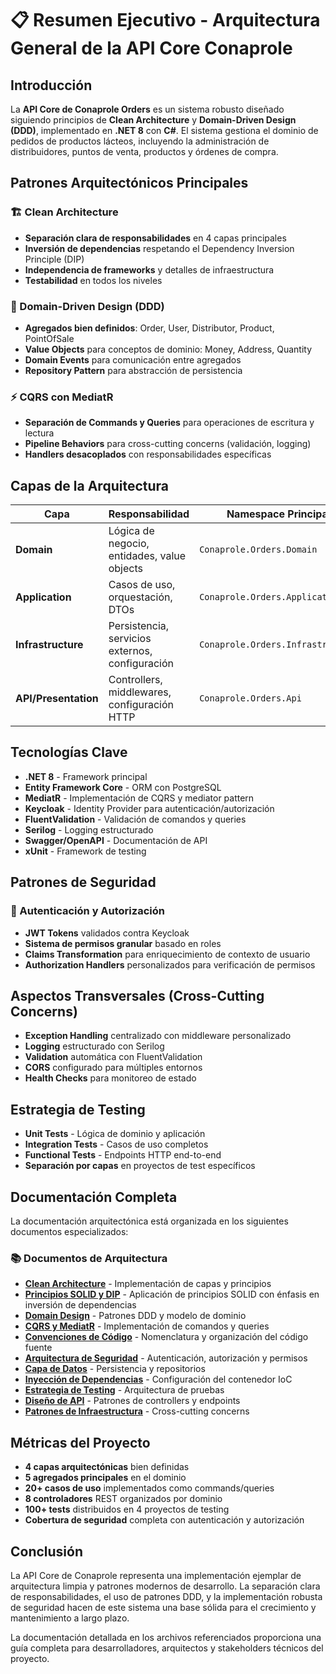 # 📋 Resumen Ejecutivo - Arquitectura General de la API Core Conaprole

## Introducción

La **API Core de Conaprole Orders** es un sistema robusto diseñado siguiendo principios de **Clean Architecture** y **Domain-Driven Design (DDD)**, implementado en **.NET 8** con **C#**. El sistema gestiona el dominio de pedidos de productos lácteos, incluyendo la administración de distribuidores, puntos de venta, productos y órdenes de compra.

## Patrones Arquitectónicos Principales

### 🏗️ Clean Architecture

- **Separación clara de responsabilidades** en 4 capas principales
- **Inversión de dependencias** respetando el Dependency Inversion Principle (DIP)
- **Independencia de frameworks** y detalles de infraestructura
- **Testabilidad** en todos los niveles

### 🎯 Domain-Driven Design (DDD)

- **Agregados bien definidos**: Order, User, Distributor, Product, PointOfSale
- **Value Objects** para conceptos de dominio: Money, Address, Quantity
- **Domain Events** para comunicación entre agregados
- **Repository Pattern** para abstracción de persistencia

### ⚡ CQRS con MediatR

- **Separación de Commands y Queries** para operaciones de escritura y lectura
- **Pipeline Behaviors** para cross-cutting concerns (validación, logging)
- **Handlers desacoplados** con responsabilidades específicas

## Capas de la Arquitectura

| Capa | Responsabilidad | Namespace Principal |
|------|----------------|-------------------|
| **Domain** | Lógica de negocio, entidades, value objects | `Conaprole.Orders.Domain` |
| **Application** | Casos de uso, orquestación, DTOs | `Conaprole.Orders.Application` |
| **Infrastructure** | Persistencia, servicios externos, configuración | `Conaprole.Orders.Infrastructure` |
| **API/Presentation** | Controllers, middlewares, configuración HTTP | `Conaprole.Orders.Api` |

## Tecnologías Clave

- **.NET 8** - Framework principal
- **Entity Framework Core** - ORM con PostgreSQL
- **MediatR** - Implementación de CQRS y mediator pattern
- **Keycloak** - Identity Provider para autenticación/autorización
- **FluentValidation** - Validación de comandos y queries
- **Serilog** - Logging estructurado
- **Swagger/OpenAPI** - Documentación de API
- **xUnit** - Framework de testing

## Patrones de Seguridad

### 🔐 Autenticación y Autorización

- **JWT Tokens** validados contra Keycloak
- **Sistema de permisos granular** basado en roles
- **Claims Transformation** para enriquecimiento de contexto de usuario
- **Authorization Handlers** personalizados para verificación de permisos

## Aspectos Transversales (Cross-Cutting Concerns)

- **Exception Handling** centralizado con middleware personalizado
- **Logging** estructurado con Serilog
- **Validation** automática con FluentValidation
- **CORS** configurado para múltiples entornos
- **Health Checks** para monitoreo de estado

## Estrategia de Testing

- **Unit Tests** - Lógica de dominio y aplicación
- **Integration Tests** - Casos de uso completos
- **Functional Tests** - Endpoints HTTP end-to-end
- **Separación por capas** en proyectos de test específicos

## Documentación Completa

La documentación arquitectónica está organizada en los siguientes documentos especializados:

### 📚 Documentos de Arquitectura

- **[Clean Architecture](./clean-architecture.md)** - Implementación de capas y principios
- **[Principios SOLID y DIP](./solid-y-dip.md)** - Aplicación de principios SOLID con énfasis en inversión de dependencias
- **[Domain Design](./domain-design.md)** - Patrones DDD y modelo de dominio
- **[CQRS y MediatR](./cqrs-mediator.md)** - Implementación de comandos y queries
- **[Convenciones de Código](./convenciones-codigo.md)** - Nomenclatura y organización del código fuente
- **[Arquitectura de Seguridad](./security-architecture.md)** - Autenticación, autorización y permisos
- **[Capa de Datos](./data-layer.md)** - Persistencia y repositorios
- **[Inyección de Dependencias](./dependency-injection.md)** - Configuración del contenedor IoC
- **[Estrategia de Testing](./testing-strategy.md)** - Arquitectura de pruebas
- **[Diseño de API](./api-design.md)** - Patrones de controllers y endpoints
- **[Patrones de Infraestructura](./infrastructure-patterns.md)** - Cross-cutting concerns

## Métricas del Proyecto

- **4 capas arquitectónicas** bien definidas
- **5 agregados principales** en el dominio
- **20+ casos de uso** implementados como commands/queries
- **8 controladores** REST organizados por dominio
- **100+ tests** distribuidos en 4 proyectos de testing
- **Cobertura de seguridad** completa con autenticación y autorización

## Conclusión

La API Core de Conaprole representa una implementación ejemplar de arquitectura limpia y patrones modernos de desarrollo. La separación clara de responsabilidades, el uso de patrones DDD, y la implementación robusta de seguridad hacen de este sistema una base sólida para el crecimiento y mantenimiento a largo plazo.

La documentación detallada en los archivos referenciados proporciona una guía completa para desarrolladores, arquitectos y stakeholders técnicos del proyecto.

